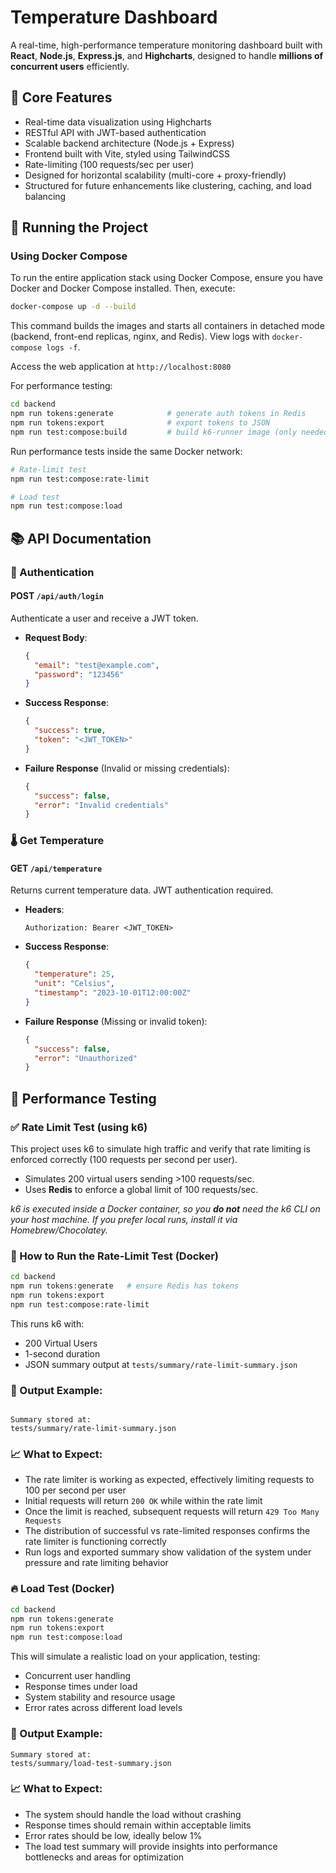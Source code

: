# Temperature Dashboard

A real-time, high-performance temperature monitoring dashboard built with **React**, **Node.js**, **Express.js**, and **Highcharts**, designed to handle **millions of concurrent users** efficiently.

## 🌟 Core Features

- Real-time data visualization using Highcharts
- RESTful API with JWT-based authentication
- Scalable backend architecture (Node.js + Express)
- Frontend built with Vite, styled using TailwindCSS
- Rate-limiting (100 requests/sec per user)
- Designed for horizontal scalability (multi-core + proxy-friendly)
- Structured for future enhancements like clustering, caching, and load balancing

## 🚀 Running the Project

### Using Docker Compose

To run the entire application stack using Docker Compose, ensure you have Docker and Docker Compose installed. Then, execute:

```bash
docker-compose up -d --build
```

This command builds the images and starts all containers in detached mode (backend, front-end replicas, nginx, and Redis). View logs with `docker-compose logs -f`. 

Access the web application at `http://localhost:8080`

For performance testing:

```bash
cd backend
npm run tokens:generate            # generate auth tokens in Redis
npm run tokens:export              # export tokens to JSON
npm run test:compose:build         # build k6-runner image (only needed once)
```

Run performance tests inside the same Docker network:

```bash
# Rate-limit test
npm run test:compose:rate-limit

# Load test
npm run test:compose:load
```

## 📚 API Documentation

### 🔐 Authentication

#### POST `/api/auth/login`

Authenticate a user and receive a JWT token.

- **Request Body**:

  ```json
  {
    "email": "test@example.com",
    "password": "123456"
  }
  ```

- **Success Response**:

  ```json
  {
    "success": true,
    "token": "<JWT_TOKEN>"
  }
  ```

- **Failure Response** (Invalid or missing credentials):
  ```json
  {
    "success": false,
    "error": "Invalid credentials"
  }
  ```

### 🌡️ Get Temperature

#### GET `/api/temperature`

Returns current temperature data. JWT authentication required.

- **Headers**:

  ```
  Authorization: Bearer <JWT_TOKEN>
  ```

- **Success Response**:

  ```json
  {
    "temperature": 25,
    "unit": "Celsius",
    "timestamp": "2023-10-01T12:00:00Z"
  }
  ```

- **Failure Response** (Missing or invalid token):
  ```json
  {
    "success": false,
    "error": "Unauthorized"
  }
  ```

## 🧪 Performance Testing

### ✅ Rate Limit Test (using k6)

This project uses k6 to simulate high traffic and verify that rate limiting is enforced correctly (100 requests per second per user).

- Simulates 200 virtual users sending >100 requests/sec.
- Uses **Redis** to enforce a global limit of 100 requests/sec.

*k6 is executed inside a Docker container, so you **do not** need the k6 CLI on your host machine. If you prefer local runs, install it via Homebrew/Chocolatey.*

### 🔁 How to Run the Rate-Limit Test (Docker)

```bash
cd backend
npm run tokens:generate   # ensure Redis has tokens
npm run tokens:export
npm run test:compose:rate-limit
```

This runs k6 with:

- 200 Virtual Users
- 1-second duration
- JSON summary output at `tests/summary/rate-limit-summary.json`

### 📂 Output Example:

```

Summary stored at:
tests/summary/rate-limit-summary.json

```

### 📈 What to Expect:

- The rate limiter is working as expected, effectively limiting requests to 100 per second per user
- Initial requests will return `200 OK` while within the rate limit
- Once the limit is reached, subsequent requests will return `429 Too Many Requests`
- The distribution of successful vs rate-limited responses confirms the rate limiter is functioning correctly
- Run logs and exported summary show validation of the system under pressure and rate limiting behavior

### 🔥 Load Test (Docker)

```bash
cd backend
npm run tokens:generate
npm run tokens:export
npm run test:compose:load
```

This will simulate a realistic load on your application, testing:

- Concurrent user handling
- Response times under load
- System stability and resource usage
- Error rates across different load levels

### 📂 Output Example:

```
Summary stored at:
tests/summary/load-test-summary.json
```

### 📈 What to Expect:

- The system should handle the load without crashing
- Response times should remain within acceptable limits
- Error rates should be low, ideally below 1%
- The load test summary will provide insights into performance bottlenecks and areas for optimization
